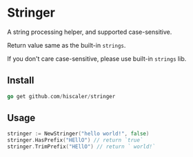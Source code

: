 Stringer
========

A string processing helper, and supported case-sensitive.

Return value same as the built-in `strings`.

If you don't care case-sensitive, please use built-in `strings` lib.

## Install

```go
go get github.com/hiscaler/stringer
```

## Usage

```go
stringer := NewStringer("hello world!", false)
stringer.HasPrefix("HEllO") // return `true`
stringer.TrimPrefix("HEllO") // return ` world!`
```